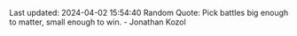 Last updated: 2024-04-02 15:54:40
Random Quote: Pick battles big enough to matter, small enough to win. - Jonathan Kozol